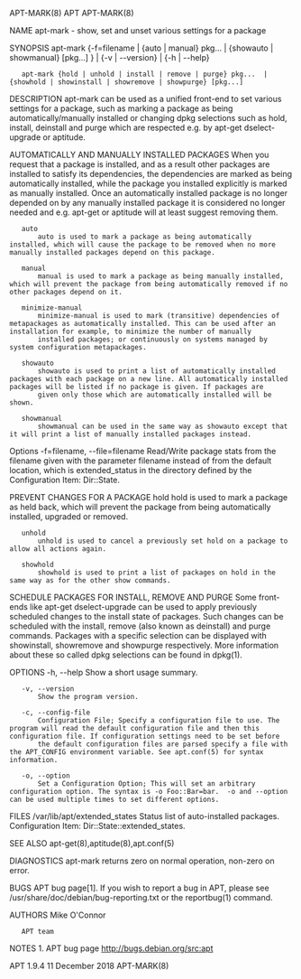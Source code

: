 APT-MARK(8)                                                                                          APT                                                                                          APT-MARK(8)

NAME
       apt-mark - show, set and unset various settings for a package

SYNOPSIS
       apt-mark {-f=filename | {auto | manual} pkg...  | {showauto | showmanual} [pkg...] } | {-v | --version} | {-h | --help}

       apt-mark {hold | unhold | install | remove | purge} pkg...  | {showhold | showinstall | showremove | showpurge} [pkg...]

DESCRIPTION
       apt-mark can be used as a unified front-end to set various settings for a package, such as marking a package as being automatically/manually installed or changing dpkg selections such as hold,
       install, deinstall and purge which are respected e.g. by apt-get dselect-upgrade or aptitude.

AUTOMATICALLY AND MANUALLY INSTALLED PACKAGES
       When you request that a package is installed, and as a result other packages are installed to satisfy its dependencies, the dependencies are marked as being automatically installed, while the
       package you installed explicitly is marked as manually installed. Once an automatically installed package is no longer depended on by any manually installed package it is considered no longer needed
       and e.g.  apt-get or aptitude will at least suggest removing them.

       auto
           auto is used to mark a package as being automatically installed, which will cause the package to be removed when no more manually installed packages depend on this package.

       manual
           manual is used to mark a package as being manually installed, which will prevent the package from being automatically removed if no other packages depend on it.

       minimize-manual
           minimize-manual is used to mark (transitive) dependencies of metapackages as automatically installed. This can be used after an installation for example, to minimize the number of manually
           installed packages; or continuously on systems managed by system configuration metapackages.

       showauto
           showauto is used to print a list of automatically installed packages with each package on a new line. All automatically installed packages will be listed if no package is given. If packages are
           given only those which are automatically installed will be shown.

       showmanual
           showmanual can be used in the same way as showauto except that it will print a list of manually installed packages instead.

   Options
       -f=filename, --file=filename
           Read/Write package stats from the filename given with the parameter filename instead of from the default location, which is extended_status in the directory defined by the Configuration Item:
           Dir::State.

PREVENT CHANGES FOR A PACKAGE
       hold
           hold is used to mark a package as held back, which will prevent the package from being automatically installed, upgraded or removed.

       unhold
           unhold is used to cancel a previously set hold on a package to allow all actions again.

       showhold
           showhold is used to print a list of packages on hold in the same way as for the other show commands.

SCHEDULE PACKAGES FOR INSTALL, REMOVE AND PURGE
       Some front-ends like apt-get dselect-upgrade can be used to apply previously scheduled changes to the install state of packages. Such changes can be scheduled with the install, remove (also known as
       deinstall) and purge commands. Packages with a specific selection can be displayed with showinstall, showremove and showpurge respectively. More information about these so called dpkg selections can
       be found in dpkg(1).

OPTIONS
       -h, --help
           Show a short usage summary.

       -v, --version
           Show the program version.

       -c, --config-file
           Configuration File; Specify a configuration file to use. The program will read the default configuration file and then this configuration file. If configuration settings need to be set before
           the default configuration files are parsed specify a file with the APT_CONFIG environment variable. See apt.conf(5) for syntax information.

       -o, --option
           Set a Configuration Option; This will set an arbitrary configuration option. The syntax is -o Foo::Bar=bar.  -o and --option can be used multiple times to set different options.

FILES
       /var/lib/apt/extended_states
           Status list of auto-installed packages. Configuration Item: Dir::State::extended_states.

SEE ALSO
       apt-get(8),aptitude(8),apt.conf(5)

DIAGNOSTICS
       apt-mark returns zero on normal operation, non-zero on error.

BUGS
       APT bug page[1]. If you wish to report a bug in APT, please see /usr/share/doc/debian/bug-reporting.txt or the reportbug(1) command.

AUTHORS
       Mike O'Connor

       APT team

NOTES
        1. APT bug page
           http://bugs.debian.org/src:apt

APT 1.9.4                                                                                      11 December 2018                                                                                   APT-MARK(8)
